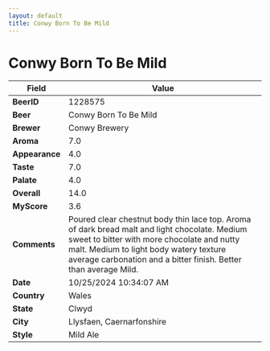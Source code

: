 ```yaml
---
layout: default
title: Conwy Born To Be Mild
---
```


# Conwy Born To Be Mild

| Field         | Value     |
|---------------|-----------|
| **BeerID** | 1228575 |
| **Beer** | Conwy Born To Be Mild |
| **Brewer** | Conwy Brewery |
| **Aroma** | 7.0 |
| **Appearance** | 4.0 |
| **Taste** | 7.0 |
| **Palate** | 4.0 |
| **Overall** | 14.0 |
| **MyScore** | 3.6 |
| **Comments** | Poured clear chestnut body thin lace top.  Aroma of dark bread malt and light chocolate.  Medium sweet to bitter with more chocolate and nutty malt.  Medium to light body watery texture average carbonation and a bitter finish. Better than average Mild. |
| **Date** | 10/25/2024 10:34:07 AM |
| **Country** | Wales |
| **State** | Clwyd |
| **City** | Llysfaen, Caernarfonshire |
| **Style** | Mild Ale |
